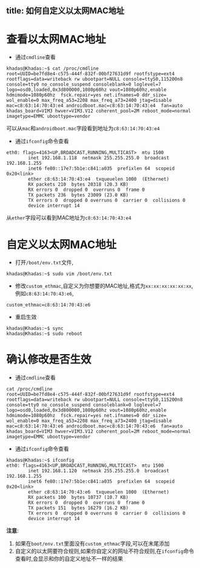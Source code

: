 title: 如何自定义以太网MAC地址
---

# 查看以太网MAC地址

* 通过`cmdline`查看

```shell
khadas@Khadas:~$ cat /proc/cmdline
root=UUID=be7fd8e4-c575-444f-832f-00bf27631d9f rootfstype=ext4 rootflags=data=writeback rw ubootpart=NULL console=ttyS0,115200n8 console=tty0 no_console_suspend consoleblank=0 loglevel=7 logo=osd0,loaded,0x3d800000,1080p60hz vout=1080p60hz,enable hdmimode=1080p60hz  fsck.repair=yes net.ifnames=0 ddr_size= wol_enable=0 max_freq_a53=2208 max_freq_a73=2400 jtag=disable mac=c8:63:14:70:43:e4 androidboot.mac=c8:63:14:70:43:e4  fan=auto khadas_board=VIM3 hwver=VIM3.V12 coherent_pool=2M reboot_mode=normal imagetype=EMMC uboottype=vendor
```

可以从`mac`和`androidboot.mac`字段看到地址为`c8:63:14:70:43:e4`

* 通过`ifconfig`命令查看

```shell
eth0: flags=4163<UP,BROADCAST,RUNNING,MULTICAST>  mtu 1500
        inet 192.168.1.118  netmask 255.255.255.0  broadcast 192.168.1.255
        inet6 fe80::17e7:5b1e:c841:a035  prefixlen 64  scopeid 0x20<link>
        ether c8:63:14:70:43:e4  txqueuelen 1000  (Ethernet)
        RX packets 210  bytes 20318 (20.3 KB)
        RX errors 0  dropped 0  overruns 0  frame 0
        TX packets 236  bytes 23009 (23.0 KB)
        TX errors 0  dropped 0 overruns 0  carrier 0  collisions 0
        device interrupt 14
```

从`ether`字段可以看到MAC地址为`c8:63:14:70:43:e4`

# 自定义以太网MAC地址

* 打开`/boot/env.txt`文件,

```shell
khadas@Khadas:~$ sudo vim /boot/env.txt
```

* 修改`custom_ethmac`,自定义为你想要的MAC地址,格式为`xx:xx:xx:xx:xx:xx`,例如`c8:63:14:70:43:e6`,

```shell
custom_ethmac=c8:63:14:70:43:e6
```

* 重启生效

```shell
khadas@Khadas:~$ sync
khadas@Khadas:~$ sudo reboot
```

# 确认修改是否生效

* 通过`cmdline`查看

```shell
cat /proc/cmdline
root=UUID=be7fd8e4-c575-444f-832f-00bf27631d9f rootfstype=ext4 rootflags=data=writeback rw ubootpart=NULL console=ttyS0,115200n8 console=tty0 no_console_suspend consoleblank=0 loglevel=7 logo=osd0,loaded,0x3d800000,1080p60hz vout=1080p60hz,enable hdmimode=1080p60hz  fsck.repair=yes net.ifnames=0 ddr_size= wol_enable=0 max_freq_a53=2208 max_freq_a73=2400 jtag=disable mac=c8:63:14:70:43:e6 androidboot.mac=c8:63:14:70:43:e6  fan=auto khadas_board=VIM3 hwver=VIM3.V12 coherent_pool=2M reboot_mode=normal imagetype=EMMC uboottype=vendor
```

* 通过`ifconfig`命令查看

```shell
khadas@Khadas:~$ ifconfig
eth0: flags=4163<UP,BROADCAST,RUNNING,MULTICAST>  mtu 1500
        inet 192.168.1.120  netmask 255.255.255.0  broadcast 192.168.1.255
        inet6 fe80::17e7:5b1e:c841:a035  prefixlen 64  scopeid 0x20<link>
        ether c8:63:14:70:43:e6  txqueuelen 1000  (Ethernet)
        RX packets 100  bytes 10737 (10.7 KB)
        RX errors 0  dropped 0  overruns 0  frame 0
        TX packets 151  bytes 16279 (16.2 KB)
        TX errors 0  dropped 0 overruns 0  carrier 0  collisions 0
        device interrupt 14
```



**注意**:

1. 如果在`boot/env.txt`里面没有`custom_ethmac`字段,可以在末尾添加
2. 自定义的以太网要符合规则,如果你自定义的网址不符合规则,在`ifconfig`命令查看时,会显示和你的自定义地址不一样的结果
